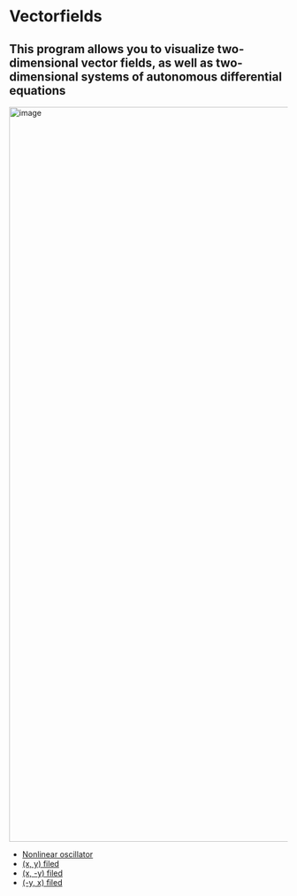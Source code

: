 # Vectorfields
## This program allows you to visualize two-dimensional vector fields, as well as two-dimensional systems of autonomous differential equations

<img width="1328" alt="image" src="https://user-images.githubusercontent.com/32310771/176810159-7388f73b-9f58-47d4-a2b8-ece04684ccd3.png">


* [Nonlinear oscillator](https://dimaamega.github.io/vectorfields/?x_str=y&y_str=-L*y-sin(x)&xspeed=3&count=2000&M_Time_Alive_particle=3.95&M_n_lines=24&L=1&skip_welcome&add_scale=100)
* [(x, y) filed](https://dimaamega.github.io/vectorfields/?x_str=x&y_str=y&xspeed=3&count=2000&M_Time_Alive_particle=3.95&M_n_lines=24&L=1)
* [(x, -y) filed](https://dimaamega.github.io/vectorfields/?x_str=x&y_str=-y&xspeed=3&count=2000&M_Time_Alive_particle=3.95&M_n_lines=24&L=1&skip_welcome)
* [(-y, x) filed](https://dimaamega.github.io/vectorfields/?x_str=-y&y_str=x&xspeed=3&count=2000&M_Time_Alive_particle=3.95&M_n_lines=24&L=1&skip_welcome)

